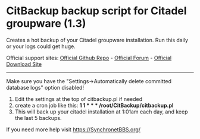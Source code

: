 # CitBackup backup script for Citadel groupware (1.3)
Creates a hot backup of your Citadel groupware installation. Run this daily or your logs could get huge.

Official support sites: [Official Github Repo](https://github.com/fstltna/CitBackup) - [Official Forum](https://synchronetbbs.org/index.php/forum/citbackup) - [Official Download Site](https://synchronetbbs.org/index.php/downloads/category/9-groupware) 

---
Make sure you have the "Settings->Automatically delete committed database logs" option disabled!


1. Edit the settings at the top of citbackup.pl if needed
2. create a cron job like this:
        **1 1 * * * /root/CitBackup/citbackup.pl**
3. This will back up your citadel installation at 1:01am each day, and keep the last 5 backups.

If you need more help visit https://SynchronetBBS.org/
